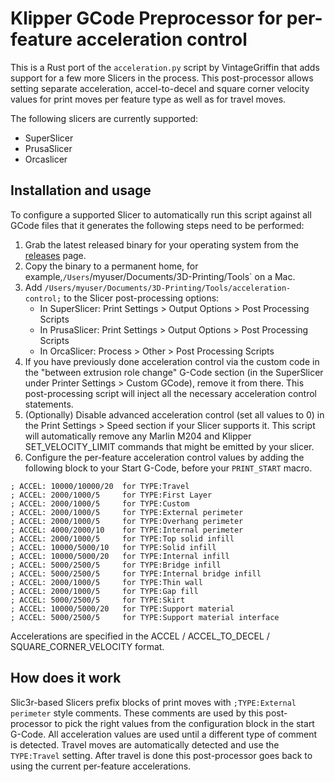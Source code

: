 # Klipper GCode Preprocessor for per-feature acceleration control

This is a Rust port of the `acceleration.py` script by VintageGriffin that adds
support for a few more Slicers in the process. This post-processor allows
setting separate acceleration, accel-to-decel and square corner velocity values
for print moves per feature type as well as for travel moves.

The following slicers are currently supported:

* SuperSlicer
* PrusaSlicer
* Orcaslicer

## Installation and usage

To configure a supported Slicer to automatically run this script against all
GCode files that it generates the following steps need to be performed:

1. Grab the latest released binary for your operating system from the
   [releases](https://github.com/mjonuschat/acceleration-control/releases) page.
2. Copy the binary to a permanent home, for
   example,`/Users`/myuser/Documents/3D-Printing/Tools` on a Mac.
3. Add `/Users/myuser/Documents/3D-Printing/Tools/acceleration-control;` to the
   Slicer post-processing options:
    * In SuperSlicer: Print Settings > Output Options > Post Processing Scripts
    * In PrusaSlicer: Print Settings > Output Options > Post Processing Scripts
    * In OrcaSlicer: Process > Other > Post Processing Scripts
4. If you have previously done acceleration control via the custom code in the
   "between extrusion role change" G-Code section (in the SuperSlicer under
   Printer Settings > Custom GCode), remove it from there. This post-processing
   script will inject all the necessary acceleration control statements.
5. (Optionally) Disable advanced acceleration control (set all values to 0) in
   the Print Settings > Speed section if your Slicer supports it. This script
   will automatically remove any Marlin M204 and Klipper SET_VELOCITY_LIMIT
   commands that might be emitted by your slicer.
6. Configure the per-feature acceleration control values by adding the following
   block to your Start G-Code, before your `PRINT_START` macro.

```text
; ACCEL: 10000/10000/20  for TYPE:Travel
; ACCEL: 2000/1000/5     for TYPE:First Layer
; ACCEL: 2000/1000/5     for TYPE:Custom
; ACCEL: 2000/1000/5     for TYPE:External perimeter
; ACCEL: 2000/1000/5     for TYPE:Overhang perimeter
; ACCEL: 4000/2000/10    for TYPE:Internal perimeter
; ACCEL: 2000/1000/5     for TYPE:Top solid infill
; ACCEL: 10000/5000/10   for TYPE:Solid infill
; ACCEL: 10000/5000/20   for TYPE:Internal infill
; ACCEL: 5000/2500/5     for TYPE:Bridge infill
; ACCEL: 5000/2500/5     for TYPE:Internal bridge infill
; ACCEL: 2000/1000/5     for TYPE:Thin wall
; ACCEL: 2000/1000/5     for TYPE:Gap fill
; ACCEL: 5000/2500/5     for TYPE:Skirt
; ACCEL: 10000/5000/20   for TYPE:Support material
; ACCEL: 5000/2500/5     for TYPE:Support material interface
```

Accelerations are specified in the ACCEL / ACCEL_TO_DECEL /
SQUARE_CORNER_VELOCITY format.

## How does it work

Slic3r-based Slicers prefix blocks of print moves with `;TYPE:External
perimeter` style comments. These comments are used by this post-processor to
pick the right values from the configuration block in the start G-Code. All
acceleration values are used until a different type of comment is detected.
Travel moves are automatically detected and use the `TYPE:Travel` setting. After
travel is done this post-processor goes back to using the current per-feature
accelerations.
